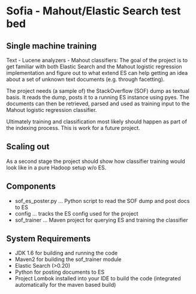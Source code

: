 Sofia - Mahout/Elastic Search test bed
======================================

Single machine training
-----------------------

Text - Lucene analyzers - Mahout classifiers: The goal of the project is to
get familiar with both Elastic Search and the Mahout logistic regression
implementation and figure out to what extend ES can help getting an idea
about a set of unknown text documents (e.g. through facetting).

The project needs (a sample of) the StackOverflow (SOF) dump as textual basis.
It reads the dump, posts it to a running ES instance using pyes. The documents
can then be retrieved, parsed and used as training input to the Mahout logistic
regression classifier.

Ultimately training and classification most likely should happen as part of the
indexing process. This is work for a future project.

Scaling out
-----------
As a second stage the project should show how classifier training would look
like in a pure Hadoop setup w/o ES.

Components
----------

* sof_es_poster.py ... Python script to read the SOF dump and post docs to ES
* config ... tracks the ES config used for the project
* sof_trainer ... Maven project for querying ES and training the classifier

System Requirements
-------------------

* JDK 1.6 for building and running the code
* Maven2 for building the sof_trainer module
* Elastic Search (>0.20)
* Python for posting documents to ES
* Project Lombok installed into your IDE to build the code (integrated
  automatically for the maven based build)

